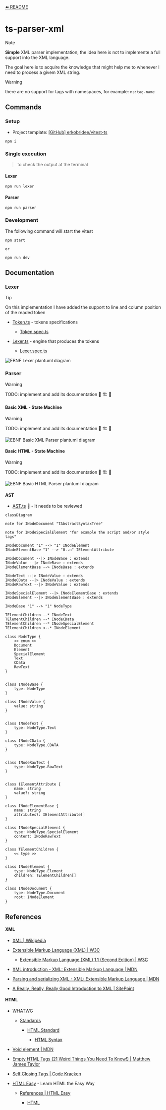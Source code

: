 [⬅️ README](../../README.md)

# ts-parser-xml

> [!NOTE]
>
> **Simple** XML parser implementation, the idea here is not to implemente a full support into the XML language.
>
> The goal here is to acquire the knowledge that might help me to whenever I need to process a givem XML string.

> [!WARNING]
>
> there are no support for tags with namespaces, for example: `ns:tag-name`

## Commands

### Setup

- Project template: [[GitHub] erkobridee/vitest-ts](https://github.com/erkobridee/vitest-ts)

```
npm i
```

### Single execution

> to check the output at the terminal

#### Lexer

```
npm run lexer
```

#### Parser

```
npm run parser
```

### Development

The following command will start the vitest

```
npm start

or

npm run dev
```

## Documentation

### Lexer

> [!TIP]
>
> On this implementation I have added the support to line and column position of the readed token

- [Token.ts](src/lexer/Token.ts) - tokens specifications

  - [Token.spec.ts](src/lexer/__tests__/Token.spec.ts)

- [Lexer.ts](src/lexer/Lexer.ts) - engine that produces the tokens

  - [Lexer.spec.ts](src/lexer/__tests__/Lexer.spec.ts)

![EBNF Lexer plantuml diagram](assets/images/lexer.png)

### Parser

> [!WARNING]
>
> TODO: implement and add its documentation 🚨 🏗️ 🚧

#### Basic XML - State Machine

> [!WARNING]
>
> TODO: implement and add its documentation 🚨 🏗️ 🚧

![EBNF Basic XML Parser plantuml diagram](assets/images/parser-xml.png)

#### Basic HTML - State Machine

> [!WARNING]
>
> TODO: implement and add its documentation 🚨 🏗️ 🚧

![EBNF Basic HTML Parser plantuml diagram](assets/images/parser-html.png)

#### AST

- [AST.ts](src/parser/AST.ts) 🚧 - It needs to be reviewed

```mermaid
classDiagram

note for INodeDocument "TAbstractSyntaxTree"

note for INodeSpecialElement "for example the script and/or style tags"

INodeDocument "1" --> "1" INodeElement
INodeElementBase "1" --> "0..n" IElementAttribute

INodeDocument --|> INodeBase : extends
INodeValue --|> INodeBase : extends
INodeElementBase --> INodeBase : extends

INodeText --|> INodeValue : extends
INodeCData --|> INodeValue : extends
INodeRawText --|> INodeValue : extends

INodeSpecialElement --|> INodeElementBase : extends
INodeElement --|> INodeElementBase : extends

INodeBase "1" --> "1" NodeType

TElementChildren --* INodeText
TElementChildren --* INodeCData
TElementChildren --* INodeSpecialElement
TElementChildren <--* INodeElement

class NodeType {
    << enum >>
    Document
    Element
    SpecialElement
    Text
    CData
    RawText
}


class INodeBase {
    type: NodeType
}

class INodeValue {
    value: string
}


class INodeText {
    type: NodeType.Text
}

class INodeCData {
    type: NodeType.CDATA
}


class INodeRawText {
    type: NodeType.RawText
}


class IElementAttribute {
    name: string
    value?: string
}

class INodeElementBase {
    name: string
    attributes?: IElementAttribute[]
}

class INodeSpecialElement {
    type: NodeType.SpecialElement
    content: INodeRawText
}

class TElementChildren {
    << type >>
}

class INodeElement {
    type: NodeType.Element
    children: TElementChildren[]
}

class INodeDocument {
    type: NodeType.Document
    root: INodeElement
}

```

## References

#### XML

- [XML | Wikipedia](https://en.wikipedia.org/wiki/XML)

- [Extensible Markup Language (XML) | W3C](https://www.w3.org/XML/)

  - [Extensible Markup Language (XML) 1.1 (Second Edition) | W3C](https://www.w3.org/TR/2006/REC-xml11-20060816/)

- [XML introduction - XML: Extensible Markup Language | MDN](https://developer.mozilla.org/en-US/docs/Web/XML/XML_introduction)

- [Parsing and serializing XML - XML: Extensible Markup Language | MDN](https://developer.mozilla.org/en-US/docs/Web/XML/Parsing_and_serializing_XML)

- [A Really, Really, Really Good Introduction to XML | SitePoint](https://www.sitepoint.com/really-good-introduction-xml/)

#### HTML

- [WHATWG](https://whatwg.org/)

  - [Standards](https://spec.whatwg.org/)

    - [HTML Standard](https://html.spec.whatwg.org/)

      - [HTML Syntax](https://html.spec.whatwg.org/multipage/syntax.html)

- [Void element | MDN](https://developer.mozilla.org/en-US/docs/Glossary/Void_element)

- [Empty HTML Tags (21 Weird Things You Need To Know!) | Matthew James Taylor](https://matthewjamestaylor.com/empty-tags)

- [Self Closing Tags | Code Kracken](https://www.codekracken.com/self-closing-tags/)

- [HTML Easy](https://www.html-easy.com/) - Learn HTML the Easy Way

  - [References | HTML Easy](https://www.html-easy.com/references/)

    - [HTML <style> Tag: Usage, Attributes, and Examples | HTML Easy](https://www.html-easy.com/references/html-style-tag/)

### ANTLR v4 Grammar

- [[GitHub] antlr/grammars-v4](https://github.com/antlr/grammars-v4) - Grammars written for ANTLR v4; expectation that the grammars are free of actions.

  - [xml](https://github.com/antlr/grammars-v4/tree/master/xml) - [lexer](https://github.com/antlr/grammars-v4/blob/master/xml/XMLLexer.g4) | [parser](https://github.com/antlr/grammars-v4/blob/master/xml/XMLParser.g4)

### EBNF

- [EBNF for XML 1.0 | Jelks' Home Page](https://www.jelks.nu/XML/xmlebnf.html)

- [XML 1.0 EBNF | Liquid Technologies - XML Glossary](https://www.liquid-technologies.com/Reference/Glossary/XML_EBNF1.0.html)

- [XML 1.1 EBNF | Liquid Technologies - XML Glossary](https://www.liquid-technologies.com/Reference/Glossary/XML_EBNF1.1.html)

### Implementations

- [[GitHub] pladaria/xml-lexer](https://github.com/pladaria/xml-lexer) - Javascript XML Lexer

- [[GitHub] holloway/xml-zero.js](https://github.com/holloway/xml-zero.js) - Friendly and forgiving HTML5/XML5 parser that supports React JSX, and uses zero-copy techniques

  - [packages/xml-zero-lexer](https://github.com/holloway/xml-zero.js/tree/master/packages/xml-zero-lexer) -Friendly and forgiving HTML5/XML5/React-JSX lexer/parser with lots of tests. Memory-efficient and Web Worker compatible.

- [[GitHub] FullStackPlayer/ts-xml-parser](https://github.com/FullStackPlayer/ts-xml-parser) - A better xml parser written in pure typescript and works well with deno.

- [[GitHub] NaturalIntelligence/fast-xml-parser](https://github.com/NaturalIntelligence/fast-xml-parser) - Validate XML, Parse XML and Build XML rapidly without C/C++ based libraries and no callback.

- [[GitHub] kornelski/xml-rs](https://github.com/kornelski/xml-rs) - An XML library in Rust ( [lexer](https://github.com/kornelski/xml-rs/blob/main/src/reader/lexer.rs) )

### Utils

- [Unicode Explorer](https://unicode-explorer.com/)

  - [Unicode blocks | Unicode Explorer](https://unicode-explorer.com/blocks)

- [UnicodePlus](https://unicodeplus.com/)

  - [Unicode Blocks | UnicodePlus](https://unicodeplus.com/block)

#### RegExp

- [Regex Vis](https://regex-vis.com/)

- [Regular Expressions 101](https://regex101.com/)

- [Regular expressions | javascript.info](https://javascript.info/regular-expressions)

- [Regular Expressions > JavaScript | MDN](https://developer.mozilla.org/en-US/docs/Web/JavaScript/Guide/Regular_expressions)

  - [Character classes > Regular Expressions > JavaScript | MDN](https://developer.mozilla.org/en-US/docs/Web/JavaScript/Guide/Regular_expressions/Character_classes)

##### Unicode

- [Regexp - Unicode: flag "u" and class \p{...} | javascript.info](https://javascript.info/regexp-unicode)

- [Unicode | Understanding JavaScript RegExp](https://learnbyexample.github.io/learn_js_regexp/unicode.html)

#### Class Diagrams

- [Mermaid Class Diagram | Mermaid Docs](https://mermaid.js.org/syntax/classDiagram.html)

- [UML Class Diagram Relationships Explained with Examples | Creately](https://creately.com/guides/class-diagram-relationships/)
